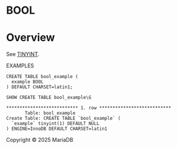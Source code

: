 
# BOOL


# Overview


See [TINYINT](tinyint.md).


EXAMPLES


```
CREATE TABLE bool_example (
  example BOOL
) DEFAULT CHARSET=latin1;
```

```
SHOW CREATE TABLE bool_example\G
```

```
*************************** 1. row ***************************
       Table: bool_example
Create Table: CREATE TABLE `bool_example` (
  `example` tinyint(1) DEFAULT NULL
) ENGINE=InnoDB DEFAULT CHARSET=latin1
```


Copyright © 2025 MariaDB

